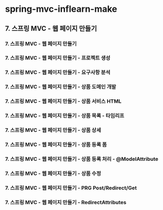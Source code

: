 # spring-mvc-inflearn-make

## 7. 스프링 MVC - 웹 페이지 만들기
### 7. 스프링 MVC - 웹 페이지 만들기
### 7. 스프링 MVC - 웹 페이지 만들기 - 프로젝트 생성
### 7. 스프링 MVC - 웹 페이지 만들기 - 요구사항 분석
### 7. 스프링 MVC - 웹 페이지 만들기 - 상품 도메인 개발
### 7. 스프링 MVC - 웹 페이지 만들기 - 상품 서비스 HTML
### 7. 스프링 MVC - 웹 페이지 만들기 - 상품 목록 - 타임리프
### 7. 스프링 MVC - 웹 페이지 만들기 - 상품 상세
### 7. 스프링 MVC - 웹 페이지 만들기 - 상품 등록 폼
### 7. 스프링 MVC - 웹 페이지 만들기 - 상품 등록 처리 - @ModelAttribute
### 7. 스프링 MVC - 웹 페이지 만들기 - 상품 수정
### 7. 스프링 MVC - 웹 페이지 만들기 - PRG Post/Redirect/Get
### 7. 스프링 MVC - 웹 페이지 만들기 - RedirectAttributes
